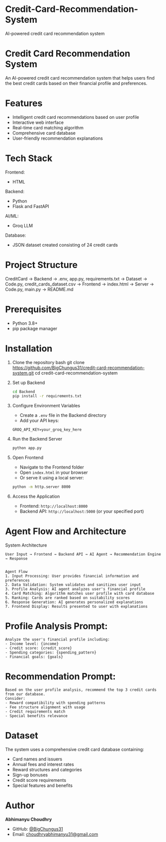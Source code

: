 # Credit-Card-Recommendation-System
AI-powered credit card recommendation system

# Credit Card Recommendation System

An AI-powered credit card recommendation system that helps users find the best credit cards based on their financial profile and preferences.

# Features

- Intelligent credit card recommendations based on user profile
- Interactive web interface
- Real-time card matching algorithm
- Comprehensive card database
- User-friendly recommendation explanations

# Tech Stack
Frontend:
- HTML

Backend:
- Python
- Flask and FastAPI

AI/ML:
- Groq LLM

Database:
- JSON dataset created consisting of 24 credit cards

# Project Structure

CreditCard → Backend → .env, app.py, requirements.txt
           → Dataset → Code.py, credit_cards_dataset.csv
           → Frontend → index.html
           → Server → Code.py, main.py
           → README.md
          
# Prerequisites
- Python 3.8+
- pip package manager

# Installation

1. Clone the repository
   bash
   git clone https://github.com/BigChungus31/credit-card-recommendation-system.git
   cd credit-card-recommendation-system
   
2. Set up Backend
   ```bash
   cd Backend
   pip install -r requirements.txt  

3. Configure Environment Variables
   - Create a `.env` file in the Backend directory
   - Add your API keys:
   ```
   GROQ_API_KEY=your_groq_key_here

4. Run the Backend Server
   ```bash
   python app.py   

5. Open Frontend
   - Navigate to the Frontend folder
   - Open `index.html` in your browser
   - Or serve it using a local server:
   ```bash
   python -m http.server 8000   

6. Access the Application
   - Frontend: `http://localhost:8000`
   - Backend API: `http://localhost:5000` (or your specified port)

# Agent Flow and Architecture

System Architecture
```
User Input → Frontend → Backend API → AI Agent → Recommendation Engine → Response


Agent Flow
1. Input Processing: User provides financial information and preferences
2. Data Validation: System validates and sanitizes user input
3. Profile Analysis: AI agent analyzes user's financial profile
4. Card Matching: Algorithm matches user profile with card database
5. Ranking: Cards are ranked based on suitability scores
6. Response Generation: AI generates personalized explanations
7. Frontend Display: Results presented to user with explanations
```
# Profile Analysis Prompt:
```
Analyze the user's financial profile including:
- Income level: {income}
- Credit score: {credit_score}
- Spending categories: {spending_pattern}
- Financial goals: {goals}
```
# Recommendation Prompt:
```
Based on the user profile analysis, recommend the top 3 credit cards from our database.
Consider:
- Reward compatibility with spending patterns
- Fee structure alignment with usage
- Credit requirements match
- Special benefits relevance
```
# Dataset

The system uses a comprehensive credit card database containing:
- Card names and issuers
- Annual fees and interest rates
- Reward structures and categories
- Sign-up bonuses
- Credit score requirements
- Special features and benefits

# Author

**Abhimanyu Choudhry**
- GitHub: [@BigChungus31](https://github.com/BigChungus31)
- Email: choudhryabhimanyu31@gmail.com
